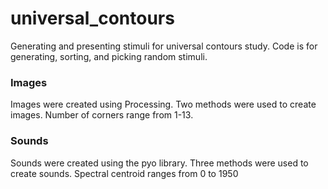 # universal_contours
Generating and presenting stimuli for universal contours study. Code is for generating, sorting, and picking random stimuli. 

### Images

Images were created using Processing. Two methods were used to create images. Number of corners range from 1-13. 

### Sounds

Sounds were created using the pyo library. Three methods were used to create sounds. Spectral centroid ranges from 0 to 1950